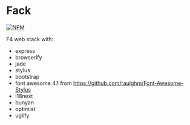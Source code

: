Fack
====

[![NPM](https://nodei.co/npm/fack.png?downloads=true)](https://npmjs.org/package/fack "View this project on NPM")

F4 web stack with:

* express
* browserify
* jade
* stylus
* bootstrap
* font awesome 4.1 from https://github.com/raulghm/Font-Awesome-Stylus
* i18next
* bunyan
* optimist
* uglify
